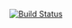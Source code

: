 [![Build Status](https://travis-ci.org/jennychung/405-finalproject-node.svg?branch=master)](https://travis-ci.org/jennychung/405-finalproject-node)
